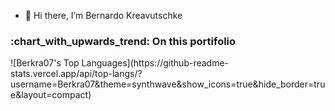 - 👋 Hi there, I’m Bernardo Kreavutschke

<h3>:chart_with_upwards_trend: On this portifolio</h3>
![Berkra07's Top Languages](https://github-readme-stats.vercel.app/api/top-langs/?username=Berkra07&theme=synthwave&show_icons=true&hide_border=true&layout=compact)
